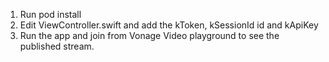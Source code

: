 1. Run pod install
2. Edit ViewController.swift and add the kToken, kSessionId id and kApiKey
3. Run the app and join from Vonage Video playground to see the published stream.